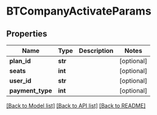 # BTCompanyActivateParams

## Properties
Name | Type | Description | Notes
------------ | ------------- | ------------- | -------------
**plan_id** | **str** |  | [optional] 
**seats** | **int** |  | [optional] 
**user_id** | **str** |  | [optional] 
**payment_type** | **int** |  | [optional] 

[[Back to Model list]](../README.md#documentation-for-models) [[Back to API list]](../README.md#documentation-for-api-endpoints) [[Back to README]](../README.md)


